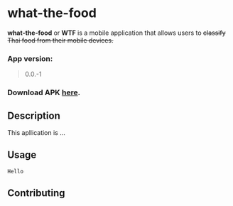# what-the-food

**what-the-food** or **WTF** is a mobile application that allows users to ~~classify Thai food from their mobile devices.~~
### App version:
> 0.0.-1
### Download APK [here](https://github.com/paleumm/what-the-food/raw/wtf-andriod-app/wtf_app/app/release/app-release.apk).

## Description

This apllication is ...

## Usage

```
Hello
```

## Contributing
